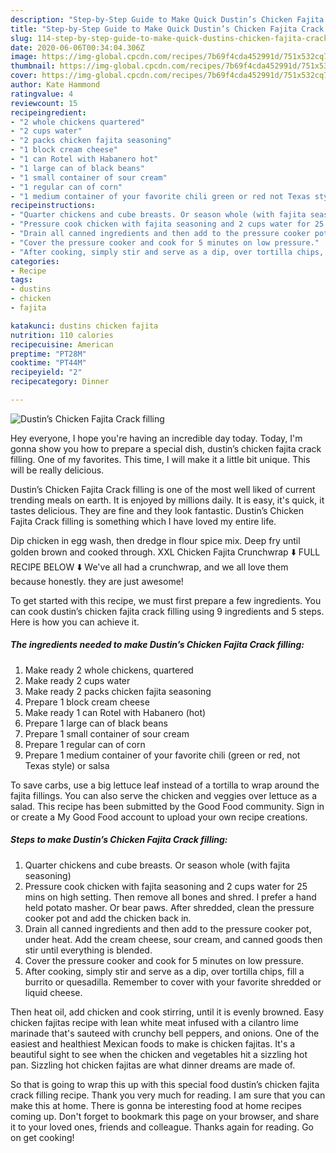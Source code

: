 ```yaml
---
description: "Step-by-Step Guide to Make Quick Dustin’s Chicken Fajita Crack filling"
title: "Step-by-Step Guide to Make Quick Dustin’s Chicken Fajita Crack filling"
slug: 114-step-by-step-guide-to-make-quick-dustins-chicken-fajita-crack-filling
date: 2020-06-06T00:34:04.306Z
image: https://img-global.cpcdn.com/recipes/7b69f4cda452991d/751x532cq70/dustins-chicken-fajita-crack-filling-recipe-main-photo.jpg
thumbnail: https://img-global.cpcdn.com/recipes/7b69f4cda452991d/751x532cq70/dustins-chicken-fajita-crack-filling-recipe-main-photo.jpg
cover: https://img-global.cpcdn.com/recipes/7b69f4cda452991d/751x532cq70/dustins-chicken-fajita-crack-filling-recipe-main-photo.jpg
author: Kate Hammond
ratingvalue: 4
reviewcount: 15
recipeingredient:
- "2 whole chickens quartered"
- "2 cups water"
- "2 packs chicken fajita seasoning"
- "1 block cream cheese"
- "1 can Rotel with Habanero hot"
- "1 large can of black beans"
- "1 small container of sour cream"
- "1 regular can of corn"
- "1 medium container of your favorite chili green or red not Texas style or salsa"
recipeinstructions:
- "Quarter chickens and cube breasts. Or season whole (with fajita seasoning)"
- "Pressure cook chicken with fajita seasoning and 2 cups water for 25 mins on high setting. Then remove all bones and shred. I prefer a hand held potato masher. Or bear paws. After shredded, clean the pressure cooker pot and add the chicken back in."
- "Drain all canned ingredients and then add to the pressure cooker pot, under heat. Add the cream cheese, sour cream, and canned goods then stir until everything is blended."
- "Cover the pressure cooker and cook for 5 minutes on low pressure."
- "After cooking, simply stir and serve as a dip, over tortilla chips, fill a burrito or quesadilla. Remember to cover with your favorite shredded or liquid cheese."
categories:
- Recipe
tags:
- dustins
- chicken
- fajita

katakunci: dustins chicken fajita 
nutrition: 110 calories
recipecuisine: American
preptime: "PT28M"
cooktime: "PT44M"
recipeyield: "2"
recipecategory: Dinner

---
```



![Dustin’s Chicken Fajita Crack filling](https://img-global.cpcdn.com/recipes/7b69f4cda452991d/751x532cq70/dustins-chicken-fajita-crack-filling-recipe-main-photo.jpg)

Hey everyone, I hope you're having an incredible day today. Today, I'm gonna show you how to prepare a special dish, dustin’s chicken fajita crack filling. One of my favorites. This time, I will make it a little bit unique. This will be really delicious.

Dustin’s Chicken Fajita Crack filling is one of the most well liked of current trending meals on earth. It is enjoyed by millions daily. It is easy, it's quick, it tastes delicious. They are fine and they look fantastic. Dustin’s Chicken Fajita Crack filling is something which I have loved my entire life.

Dip chicken in egg wash, then dredge in flour spice mix. Deep fry until golden brown and cooked through. XXL Chicken Fajita Crunchwrap ⬇️ FULL RECIPE BELOW ⬇️ We&#39;ve all had a crunchwrap, and we all love them because honestly. they are just awesome!


To get started with this recipe, we must first prepare a few ingredients. You can cook dustin’s chicken fajita crack filling using 9 ingredients and 5 steps. Here is how you can achieve it.

<!--inarticleads1-->

##### The ingredients needed to make Dustin’s Chicken Fajita Crack filling:

1. Make ready 2 whole chickens, quartered
1. Make ready 2 cups water
1. Make ready 2 packs chicken fajita seasoning
1. Prepare 1 block cream cheese
1. Make ready 1 can Rotel with Habanero (hot)
1. Prepare 1 large can of black beans
1. Prepare 1 small container of sour cream
1. Prepare 1 regular can of corn
1. Prepare 1 medium container of your favorite chili (green or red, not Texas style) or salsa


To save carbs, use a big lettuce leaf instead of a tortilla to wrap around the fajita fillings. You can also serve the chicken and veggies over lettuce as a salad. This recipe has been submitted by the Good Food community. Sign in or create a My Good Food account to upload your own recipe creations. 

<!--inarticleads2-->

##### Steps to make Dustin’s Chicken Fajita Crack filling:

1. Quarter chickens and cube breasts. Or season whole (with fajita seasoning)
1. Pressure cook chicken with fajita seasoning and 2 cups water for 25 mins on high setting. Then remove all bones and shred. I prefer a hand held potato masher. Or bear paws. After shredded, clean the pressure cooker pot and add the chicken back in.
1. Drain all canned ingredients and then add to the pressure cooker pot, under heat. Add the cream cheese, sour cream, and canned goods then stir until everything is blended.
1. Cover the pressure cooker and cook for 5 minutes on low pressure.
1. After cooking, simply stir and serve as a dip, over tortilla chips, fill a burrito or quesadilla. Remember to cover with your favorite shredded or liquid cheese.


Then heat oil, add chicken and cook stirring, until it is evenly browned. Easy chicken fajitas recipe with lean white meat infused with a cilantro lime marinade that&#39;s sauteed with crunchy bell peppers, and onions. One of the easiest and healthiest Mexican foods to make is chicken fajitas. It&#39;s a beautiful sight to see when the chicken and vegetables hit a sizzling hot pan. Sizzling hot chicken fajitas are what dinner dreams are made of. 

So that is going to wrap this up with this special food dustin’s chicken fajita crack filling recipe. Thank you very much for reading. I am sure that you can make this at home. There is gonna be interesting food at home recipes coming up. Don't forget to bookmark this page on your browser, and share it to your loved ones, friends and colleague. Thanks again for reading. Go on get cooking!
